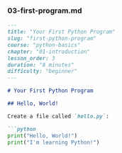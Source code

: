 ### **03-first-program.md**
```markdown
---
title: "Your First Python Program"
slug: "first-python-program"
course: "python-basics"
chapter: "01-introduction"
lesson_order: 3
duration: "8 minutes"
difficulty: "beginner"
---

# Your First Python Program

## Hello, World!

Create a file called `hello.py`:

```python
print("Hello, World!")
print("I'm learning Python!")